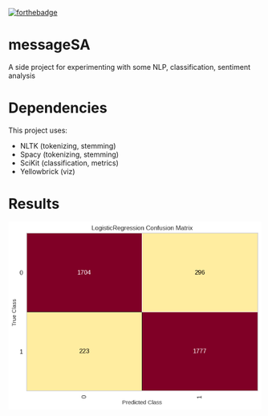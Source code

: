[![forthebadge](https://forthebadge.com/images/badges/made-with-python.svg)](https://forthebadge.com)

# messageSA
A side project for experimenting with some NLP, classification, sentiment analysis

# Dependencies
This project uses:
  - NLTK (tokenizing, stemming)
  - Spacy (tokenizing, stemming)
  - SciKit (classification, metrics)
  - Yellowbrick (viz)
  
  
  # Results
  ![image](https://github.com/devin040/messageSA/blob/master/results/cm.png)
